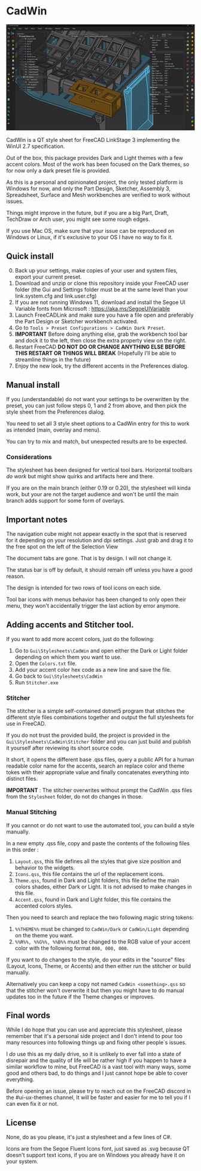 # CadWin

![CadWin](Gui/Stylesheets/CadWin/Docs/main.png)

CadWin is a QT style sheet for FreeCAD LinkStage 3 implementing the WinUI 2.7 specification.

Out of the box, this package provides Dark and Light themes with a few accent colors. Most of the work has been focused on the Dark themes, so for now only a dark preset file is provided.

As this is a personal and opinionated project, the only tested platform is Windows for now, and only the Part Design, Sketcher, Assembly 3, Spreadsheet, Surface and Mesh workbenches are verified to work without issues.

Things might improve in the future, but if you are a big Part, Draft, TechDraw or Arch user, you might see some rough edges.

If you use Mac OS, make sure that your issue can be reproduced on Windows or Linux, if it's exclusive to your OS I have no way to fix it.

## Quick install

0) Back up your settings, make copies of your user and system files, export your current preset.
1) Download and unzip or clone this repository inside your FreeCAD user folder (the Gui and Settings folder must be at the same level than your link.system.cfg and link.user.cfg)
2) If you are not running Windows 11, download and install the Segoe UI Variable fonts from Microsoft : https://aka.ms/SegoeUIVariable 
3) Launch FreeCADLink and make sure you have a file open and preferably the Part Design or Sketcher workbench activated.
4) Go to ```Tools > Preset Configurations > CadWin Dark Preset```.
5) **IMPORTANT** Before doing anything else, grab the workbench tool bar and dock it to the left, then close the extra property view on the right.
6) Restart FreeCAD **DO NOT DO OR CHANGE ANYTHING ELSE BEFORE THIS RESTART OR THINGS WILL BREAK** (Hopefully I'll be able to streamline things in the future)
7) Enjoy the new look, try the different accents in the Preferences dialog.

## Manual install

If you (understandable) do not want your settings to be overwritten by the preset, you can just follow steps 0, 1 and 2 from above, and then pick the style sheet from the Preferences dialog.

You need to set all 3 style sheet options to a CadWin entry for this to work as intended (main, overlay and menu).

You can try to mix and match, but unexpected results are to be expected.

### Considerations

The stylesheet has been designed for vertical tool bars. Horizontal toolbars *do work* but might show quirks and artifacts here and there.

If you are on the main branch (either 0.19 or 0.20), the stylesheet will kinda work, but your are not the target audience and won't be until the main branch adds support for some form of overlays.

## Important notes

The navigation cube might not appear exactly in the spot that is reserved for it depending on your resolution and dpi settings. Just grab and drag it to the free spot on the left of the Selection View

The document tabs are gone. That is by design. I will not change it.

The status bar is off by default, it should remain off unless you have a good reason.

The design is intended for two rows of tool icons on each side.

Tool bar icons with menus behavior has been changed to only open their menu, they won't accidentally trigger the last action by error anymore.

## Adding accents and Stitcher tool.

If you want to add more accent colors, just do the following: 

1) Go to ```Gui\Stylesheets\CadWin``` and open either the Dark or Light folder depending on which them you want to use.
2) Open the ```Colors.txt``` file.
3) Add your accent color hex code as a new line and save the file.
4) Go back to ```Gui\Stylesheets\CadWin```
5) Run ```Stitcher.exe```

### Stitcher

The stitcher is a simple self-contained dotnet5 program that stitches the different style files combinations together and output the full stylesheets for use in FreeCAD.

If you do not trust the provided build, the project is provided in the ```Gui\Stylesheets\CadWin\Stitcher``` folder and you can just build and publish it yourself after reviewing its short source code.

It short, it opens the different base .qss files, query a public API for a human readable color name for the accents, search an replace color and theme tokes with their appropriate value and finally concatenates everything into distinct files.

**IMPORTANT** : The stitcher overwrites without prompt the CadWin .qss files from the ```Stylesheet``` folder, do not do changes in those.

### Manual Stitching

If you cannot or do not want to use the automated tool, you can build a style manually.

In a new empty .qss file, copy and paste the contents of the following files in this order : 

1) ```Layout.qss```, this file defines all the styles that give size position and behavior to the widgets.
2) ```Icons.qss```, this file contains the url of the replacement icons.
3) ```Theme.qss```, found in Dark and Light folders, this file define the main colors shades, either Dark or Light. It is not advised to make changes in this file.
4) ```Accent.qss```, found in Dark and Light folder, this file contains the accented colors styles.
  
Then you need to search and replace the two following magic string tokens:

1) ```%%THEME%%``` must be changed to ```CadWin/Dark``` or ```CadWin/Light``` depending on the theme you want.
2) ```%%R%%, %%G%%, %%B%%``` must be changed to the RGB value of your accent color with the following format ```000, 000, 000```.

If you want to do changes to the style, do your edits in the "source" files (Layout, Icons, Theme, or Accents) and then either run the stitcher or build manually.

Alternatively you can keep a copy not named ```CadWin <something>.qss``` so that the stitcher won't overwrite it but then you might have to do manual updates too in the future if the Theme changes or improves.

## Final words

While I do hope that you can use and appreciate this stylesheet, please remember that it's a personal side project and I don't intend to pour too many resources into following things up and fixing other people`s issues.

I *do* use this as my daily drive, so it is unlikely to ever fall into a state of disrepair and the quality of life will be rather high if you happen to have a similar workflow to mine, but FreeCAD is a vast tool with many ways, some good and others bad, to do things and I just cannot hope be able to cover everything.

Before opening an issue, please try to reach out on the FreeCAD discord in the #ui-ux-themes channel, It will be faster and easier for me to tell you if I can even fix it or not.

## License

None, do as you please, it's just a stylesheet and a few lines of C#.

Icons are from the Segoe Fluent Icons font, just saved as .svg because QT doesn't support text icons, if you are on Windows you already have it on your system.
